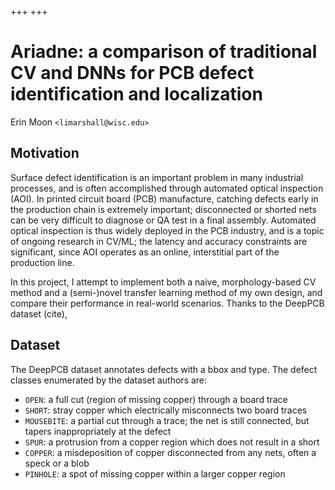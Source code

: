 +++
+++

# <span class="sc">Ariadne</span>: a comparison of traditional CV and DNNs for PCB defect identification and localization

<p class="author">Erin Moon <code>&lt;limarshall@wisc.edu&gt;</code></p>

<main><article>

<h2>Motivation</h2>
Surface defect identification is an important problem in many industrial processes, and is often accomplished through automated optical inspection (AOI).
In printed circuit board (PCB) manufacture, catching defects early in the production chain is extremely important; disconnected or shorted nets can be very difficult to diagnose or QA test in a final assembly. Automated optical inspection is thus widely deployed in the PCB industry, and is a topic of ongoing research in CV/ML; the latency and accuracy constraints are significant, since AOI operates as an online, interstitial part of the production line.

In this project, I attempt to implement both a naive, morphology-based CV method and a (semi-)novel transfer learning method of my own design, and compare their performance in real-world scenarios. Thanks to the DeepPCB dataset (cite),

<h2>Dataset</h2>
The DeepPCB dataset annotates defects with a bbox and type. The defect classes enumerated by the dataset authors are:

- `OPEN`: a full cut (region of missing copper) through a board trace
- `SHORT`: stray copper which electrically misconnects two board traces
- `MOUSEBITE`: a partial cut through a trace; the net is still connected, but tapers inappropriately at the defect
- `SPUR`: a protrusion from a copper region which does not result in a short
- `COPPER`: a misdeposition of copper disconnected from any nets, often a speck or a blob
- `PINHOLE`: a spot of missing copper within a larger copper region

</article></main>
